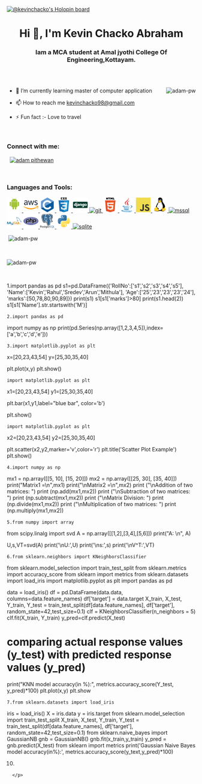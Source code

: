 [![@kevinchacko's Holopin board](https://holopin.me/kevinchacko)](https://holopin.io/@kevinchacko)

<h1 align="center">Hi 👋, I'm Kevin Chacko Abraham</h1>
<h3 align="center"> Iam a MCA student at Amal jyothi College Of Engineering,Kottayam.</h3>

<br>
<br>

<p><img align="right" src="https://github.com/Adam-pw/Adam-pw/blob/main/animation_500_kxa883sd.gif" alt="adam-pw" /></p>


- 🌱 I’m currently learning master of computer application

- 📫 How to reach me kevinchacko98@gmail.com

- ⚡ Fun fact :- Love to travel

<br>

<h3 align="left">Connect with me:</h3>
<p align="left">
  <a href="https://www.linkedin.com/in/kevin-chacko-abraham/"target="blank"><img align="center"
      src="https://raw.githubusercontent.com/rahuldkjain/github-profile-readme-generator/master/src/images/icons/Social/linked-in-alt.svg"
      alt="adam pithewan" height="30" width="40" /></a>
  
</p>

<br>
<h3 align="left">Languages and Tools:</h3>
<p align="left"> <a href="https://developer.android.com" target="_blank" rel="noreferrer"> <img src="https://raw.githubusercontent.com/devicons/devicon/master/icons/android/android-original-wordmark.svg" alt="android" width="40" height="40"/> </a> <a href="https://aws.amazon.com" target="_blank" rel="noreferrer"> <img src="https://raw.githubusercontent.com/devicons/devicon/master/icons/amazonwebservices/amazonwebservices-original-wordmark.svg" alt="aws" width="40" height="40"/> </a> <a href="https://www.cprogramming.com/" target="_blank" rel="noreferrer"> <img src="https://raw.githubusercontent.com/devicons/devicon/master/icons/c/c-original.svg" alt="c" width="40" height="40"/> </a> <a href="https://www.w3schools.com/css/" target="_blank" rel="noreferrer"> <img src="https://raw.githubusercontent.com/devicons/devicon/master/icons/css3/css3-original-wordmark.svg" alt="css3" width="40" height="40"/> </a> <a href="https://www.djangoproject.com/" target="_blank" rel="noreferrer"> <img src="https://raw.githubusercontent.com/devicons/devicon/master/icons/django/django-original.svg" alt="django" width="40" height="40"/> </a> <a href="https://git-scm.com/" target="_blank" rel="noreferrer"> <img src="https://www.vectorlogo.zone/logos/git-scm/git-scm-icon.svg" alt="git" width="40" height="40"/> </a> <a href="https://www.w3.org/html/" target="_blank" rel="noreferrer"> <img src="https://raw.githubusercontent.com/devicons/devicon/master/icons/html5/html5-original-wordmark.svg" alt="html5" width="40" height="40"/> </a> <a href="https://www.java.com" target="_blank" rel="noreferrer"> <img src="https://raw.githubusercontent.com/devicons/devicon/master/icons/java/java-original.svg" alt="java" width="40" height="40"/> </a> <a href="https://developer.mozilla.org/en-US/docs/Web/JavaScript" target="_blank" rel="noreferrer"> <img src="https://raw.githubusercontent.com/devicons/devicon/master/icons/javascript/javascript-original.svg" alt="javascript" width="40" height="40"/> </a> <a href="https://www.linux.org/" target="_blank" rel="noreferrer"> <img src="https://raw.githubusercontent.com/devicons/devicon/master/icons/linux/linux-original.svg" alt="linux" width="40" height="40"/> </a> <a href="https://www.microsoft.com/en-us/sql-server" target="_blank" rel="noreferrer"> <img src="https://www.svgrepo.com/show/303229/microsoft-sql-server-logo.svg" alt="mssql" width="40" height="40"/> </a> <a href="https://www.mysql.com/" target="_blank" rel="noreferrer"> <img src="https://raw.githubusercontent.com/devicons/devicon/master/icons/mysql/mysql-original-wordmark.svg" alt="mysql" width="40" height="40"/> </a> <a href="https://www.php.net" target="_blank" rel="noreferrer"> <img src="https://raw.githubusercontent.com/devicons/devicon/master/icons/php/php-original.svg" alt="php" width="40" height="40"/> </a> <a href="https://www.postgresql.org" target="_blank" rel="noreferrer"> <img src="https://raw.githubusercontent.com/devicons/devicon/master/icons/postgresql/postgresql-original-wordmark.svg" alt="postgresql" width="40" height="40"/> </a> <a href="https://www.python.org" target="_blank" rel="noreferrer"> <img src="https://raw.githubusercontent.com/devicons/devicon/master/icons/python/python-original.svg" alt="python" width="40" height="40"/> </a> <a href="https://www.sqlite.org/" target="_blank" rel="noreferrer"> <img src="https://www.vectorlogo.zone/logos/sqlite/sqlite-icon.svg" alt="sqlite" width="40" height="40"/> </a> </p>

<p>&nbsp;<img align="center" src="https://github-readme-stats.vercel.app/api?username=kevincha98&show_icons=true&locale=en&bg_color=0d1117&text_color=ffffff&repo=convoychat"
    alt="adam-pw" /></p>

<br>

<p><img align="center" src="https://github-readme-streak-stats.herokuapp.com/?user=kevincha98&theme=dark&background=0d1117&date_format=M%20j%5B%2C%20Y%5D" alt="adam-pw" /></p>
      <p>
    1.import pandas as pd
s1=pd.DataFrame({'RollNo':['s1','s2','s3','s4','s5'], 
                   'Name':['Kevin','Rahul','Sredev','Arun','Mithula'],
                   'Age':['25','23','23','23','24'],
                 'marks':[50,78,80,90,89]})
print(s1)
    s1[s1['marks']>80]
    print(s1.head(2))
    s1[s1['Name'].str.startswith('M')]
    
    2.import pandas as pd
import numpy as np
print(pd.Series(np.array([1,2,3,4,5]),index=['a','b','c','d','e']))
    
    3.import matplotlib.pyplot as plt
x=[20,23,43,54]
y=[25,30,35,40]

plt.plot(x,y)
plt.show()
    
    import matplotlib.pyplot as plt
x1=[20,23,43,54]
y1=[25,30,35,40]

plt.bar(x1,y1,label="blue bar", color='b')

plt.show()
    
    import matplotlib.pyplot as plt
x2=[20,23,43,54]
y2=[25,30,35,40]

plt.scatter(x2,y2,marker='v',color='r')
plt.title('Scatter Plot Example')
plt.show()
    
    4.import numpy as np
mx1 = np.array([[5, 10], [15, 20]])
mx2 = np.array([[25, 30], [35, 40]])
print("Matrix1 =\n",mx1)
print("\nMatrix2 =\n",mx2)
print ("\nAddition of two matrices: ")
print (np.add(mx1,mx2))
print ("\nSubtraction of two matrices: ")
print (np.subtract(mx1,mx2))
print ("\nMatrix Division: ")
print (np.divide(mx1,mx2))
print ("\nMultiplication of two matrices: ")
print (np.multiply(mx1,mx2))
    
  
    5.from numpy import array
from scipy.linalg import svd
A = np.array([[1,2],[3,4],[5,6]])
print("A: \n", A)

U,s,VT=svd(A)
print('\nU:',U)
print('\ns:',s)
print('\nV^T:',VT)
    
    6.from sklearn.neighbors import KNeighborsClassifier
from sklearn.model_selection import train_test_split
from sklearn.metrics import accuracy_score
from sklearn import metrics
from sklearn.datasets import load_iris
import matplotlib.pyplot as plt
import pandas as pd

data = load_iris()
df = pd.DataFrame(data.data, columns=data.feature_names)
df['target'] = data.target
X_train, X_test, Y_train, Y_test = train_test_split(df[data.feature_names], df['target'],
random_state=42,test_size=0.1)
clf = KNeighborsClassifier(n_neighbors = 5)
clf.fit(X_train, Y_train)
y_pred=clf.predict(X_test)
# comparing actual response values (y_test) with predicted response values (y_pred)
print("KNN model accuracy(in %):", metrics.accuracy_score(Y_test, y_pred)*100)
plt.plot(x,y)
plt.show
    
    7.from sklearn.datasets import load_iris
iris = load_iris()
X = iris.data
y = iris.target
from sklearn.model_selection import train_test_split
X_train, X_test, Y_train, Y_test = train_test_split(df[data.feature_names], df['target'],
random_state=42,test_size=0.1)
from sklearn.naive_bayes import GaussianNB
gnb = GaussianNB()
gnb.fit(x_train,y_train)
y_pred = gnb.predict(X_test)
from sklearn import metrics
print('Gaussian Naive Bayes model accuracy(in%):', metrics.accuracy_score(y_text,y_pred)*100)
    
    
   10. 
      
      </p>

